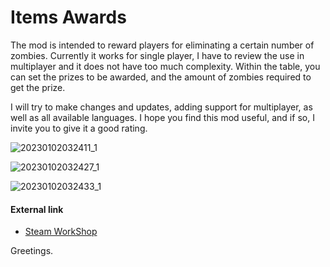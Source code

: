 # Items Awards

The mod is intended to reward players for eliminating a certain number of zombies. Currently it works for single player, I have to review the use in multiplayer and it does not have too much complexity. Within the table, you can set the prizes to be awarded, and the amount of zombies required to get the prize.

I will try to make changes and updates, adding support for multiplayer, as well as all available languages. I hope you find this mod useful, and if so, I invite you to give it a good rating.

![20230102032411_1](https://user-images.githubusercontent.com/2810187/210256470-4a2cb022-2120-40df-8744-716040b9941f.jpg)

![20230102032427_1](https://user-images.githubusercontent.com/2810187/210256475-489d594a-ce3f-4a39-8609-aef5be02977e.jpg)

![20230102032433_1](https://user-images.githubusercontent.com/2810187/210256479-71b96a37-a331-4e6f-b592-c3311ad608f4.jpg)

#### External link
* [Steam WorkShop](https://steamcommunity.com/sharedfiles/filedetails/?id=2911373802)

Greetings.
